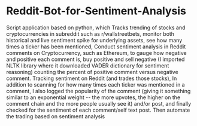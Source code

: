 # Reddit-Bot-for-Sentiment-Analysis

Script application based on python, which Tracks trending of stocks and cryptocurrencies in subreddit such as r/wallstreetbets, monitor both historical and live sentiment spike for underlying assets, see how many times a ticker has been mentioned,
Conduct sentiment analysis in Reddit comments on Cryptocurrency, such as Ethereum, to gauge how negative and positive each comment is, buy positive and sell negative (I imported NLTK library where it downloaded VADER dictionary for sentiment reasoning) counting the percent of positive comment versus negative comment.
Tracking sentiment on Reddit (and trades those stocks), In addition to scanning for how many times each ticker was mentioned in a comment, I also logged the popularity of the comment (giving it something similar to an exponential weight -- the more upvotes, the higher on the comment chain and the more people usually see it) and/or post, and finally checked for the sentiment of each comment/self text post. Then automate the trading based on sentiment analysis
